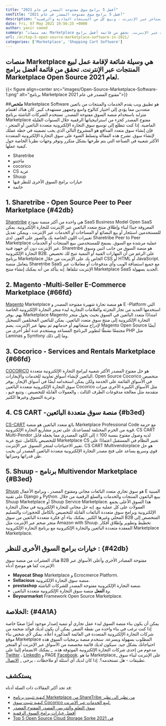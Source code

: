 ```yaml
---
title: "أفضل 5 برامج سوق مفتوحة المصدر في عام 2021" 
seoTitle: "أفضل 5 برامج سوق مفتوحة المصدر في عام 2021" 
description: "أفضل منصات سوق التجارة الإلكترونية متعددة المصادر المستضافة ذاتيا لبناء المتاجر عبر الإنترنت ، وبيع كل من المنتجات المادية والرقمية." 
date: Fri, 07 May 2021 19:56:25 +0000
author: yasir saeed
summary: "تعد منصات Marketplace طريقة شائعة لإقامة عمل لبيع المنتجات عبر الإنترنت. تحقق من قائمة أفضل برامج Marketplace Open Source لعام 2021." 
url: /ar/top-5-open-source-marketplace-software-in-2021/
categories: ['Marketplace', 'Shopping Cart Software']
---
```


## منصات Marketplace هي وسيلة شائعة لإقامة عمل لبيع المنتجات عبر الإنترنت. تحقق من قائمة أفضل برامج Marketplace Open Source لعام 2021.

{{< figure align=center src="images/Open-Source-Marketplace-Software-1.png" alt="برنامج Marketplace مفتوح المصدر في عام 2021">}}


##**ملخص**
Marketplace Software هو تطبيق ويب يقدم الخدمات والمنتجات من بائعين متعددين مما يؤدي إلى اختيار كتالوج واسع وجمهور مستهدف كبير. كان هناك اهتمام متزايد باستخدام منصة السوق مفتوحة المصدر. تستخدم الشركات الناشئة برنامج Marketplace مفتوح المصدر كجزء من استراتيجياتها الرقمية خلال السنوات القليلة الماضية. إذا كنت تتطلع إلى توسيع سوق التجارة الإلكترونية متعددة البائعين أو المتجر ، فإن إنشاء سوق متعدد المدافع هو المشروع التالي الذي يجب تضمينه في خطة عملك لإنشاء سوق.
تشرح هذه المقالة وتسلط الضوء على سوق التجارة الإلكترونية المتعددة الأكثر شعبية في الصناعة التي يتم طرحها بشكل متكرر وتوفر وجهات نظرنا الخاصة حول كيفية عملها.
  * Sharetribe
  * ماجنتو
  * cocorico
  * CS عربة
  * Shuup
  * خيارات برامج السوق الأخرى للنظر فيها
  * خاتمة

## 1. **Sharetribe  **- Open Source**   Peer to Peer Marketplace**   {#42db}
[Sharetribe][1] هي واحدة من أكثر منصة نموذج SaaS Business Model Open SaaS المعروفة جيدًا لبناء وإطلاق منتج متعدد البائعين عبر الإنترنت للتجارة الإلكترونية. يمكن للمستخدمين استئجار أو بيع البضائع أو المساحات أو الخدمات عبر الإنترنت ، ويمكن تعديل تغييرات اللون الخاصة بك والصور على الفور. لدى Sharetribe Peer to Peer Marketplace عملية مرشدة مع السوق. يسمح للمستخدمين ببيع المنتجات أو الخدمات عبر الإنترنت دون أي جهود فنية. Sharetribe هو منصة السوق من جانب اثنين وسوق التجارة الإلكترونية B2B.
على الرغم من أن المهارات الفنية أو التنمية تتيح لك تخصيص برنامج Marketplace الخاص بك على الإنترنت من خلال CSS أو HTML أو JavaScript. يتعامل منصة Sharetribe SaaS مع جميع استضافة الويب وأي مدفوعات أو معاملات عبر الإنترنت تتلقاها. إنه يتأكد من أنه يمكنك إنشاء منتج Marketplace SaaS الجديد بسهولة.

## 2.  **Magento** -Multi-Seller E-Commerce Marketplace   {#66fd}
[Magento][2] Marketplace هو منصة تجارة شهيرة مفتوحة المصدر و E -Platform التي استخدمها العديد من تجار التجزئة والعلامات التجارية لبدء متجر التجارة الإلكترونية الخاصة بهم. يوفر Marketplace Magento امتدادًا متعدد البائعين في السوق بحيث يحول متجر التجارة الإلكترونية إلى منتج سوق متعدد البائعين. يمكن للبائعين المختلفين التسجيل لإدراج منتجاتهم أو خدماتهم ثم بيعها عبر الإنترنت. يضم Magento Open Source أيضًا مجتمعًا نشطًا لتطوير البرنامج المساعد ويستخدم عدة أطر أخرى من PHP مثل Laminas و Symfony وما إلى ذلك.

## 3.  **Cocorico**  - Services and Rentals Marketplace   {#66fd}
[COCORICO][3] هو حل مفتوح المصدر الأكثر شعبية لبرامج التجارة الإلكترونية متعددة البائعين لإنشاء أسواق تعاونية للخدمات والإيجارات. Open Source Cocorico متخصص في الأسواق القائمة على الخدمة ولكن يمكن استخدامه أيضًا في أسواق الإيجار. يوفر سوق التجارة الإلكترونية متعددة البائعين Cocorico مثل الأسواق الكبيرة الأخرى ميزات متقدمة مثل معالجة مدفوعات الطرف الثالث ، والعمولات القابلة للتخصيص ، وتتبع جيو ، وعربة التسوق وغيرها الكثير.

## 4.  **CS CART** -منصة سوق متعددة البائعين   {#b3ed}
[CS-CART][4] بائع متعدد البائعين هو منصة Marketplace Professional Code مع حزمة قوية من الحزم المختلفة لمساعدتك على تعزيز مشاريع التجارة الإلكترونية. CS CART Multi-Pendor لديه وصول مفتوح بنسبة 100 ٪ إلى الكود المصدري مما يجعله قابل للتخصيص بالكامل. تتيح عربة Marketplace CS تغيير النظام في المستقبل اعتمادًا على تغيير الاحتياجات لمتجر التسوق عبر الإنترنت. CS CART Multivendorplace هو حل قوي وسريع يساعد على فتح مصدر التجارة الإلكترونية متعددة البائعين المصدر لن يخيب ظن قدراتها وميزاتها.

## 5.  **Shuup**  - برنامج Multivendor Marketplace   {#B3ed}
[Shuup][5] هو سوق تجاري متعدد البائعات مجاني ومفتوح المصدر ، وبرامج الأعمال E المبنية على تقنية Django و Python. يبيع البائعون المنتجات والخدمات والسلع الرقمية من خلال Shuup Marketplace أو Shuup Service Marketplace. هذا السوق الأعلى يجمع العمولات على كل عملية بيع. إنه حل مجاني للتجارة الإلكترونية في مجال التجارة الإلكترونية وبرامج سوق متعددة البائعات القابلة للتخصيص بالكامل للحجوزات والتسليم المحلي وغيرها الكثير. يمكنك بناء أي فكرة متعددة البائعين من سوق B2B المتخصص إلى متجر ضخم عبر الإنترنت مثل Amazon with Shuup. تخطيط وتطوير وإطلاق أفكار المعقدة متعددة البائعين والتجارة الإلكترونية مع برنامج التجارة الإلكترونية Marketplace Marketplace.

##  **خيارات برامج السوق الأخرى للنظر** :   {#42db}
هناك العشرات من منصة سوق B2B مفتوحة المصادر الأخرى وأعلى الأسواق عبر الإنترنت كما هو موضح أدناه:
  * **Mayocat Shop**  Marketplace و Ecrocmerce Platform.
  * **Sellacious**  منصة سوق التجارة الإلكترونية.
  * **prestashop**  منصة التجارة الإلكترونية مفتوحة المصدر للشركات الناشئة.
  * **رد الفعل**  منصة سوق التجارة الإلكترونية متعددة البائعين.
  * **Beyourmarket**  Framework Open Source Marketplace.

##  **الخلاصة:**    {#4A1A}
يمكن أن يكون بناء منصة السوق لبدء عمل تجاري أو تنمية إصدار موجود أمرًا صعبًا خاصة إذا كنت ترغب في بناء واحدة من نقطة الصفر. يمكن أن يكون لديك فوائد ضخمة من شركات التجارة الإلكترونية المتعددة في القائمة المذكورة أعلاه. يمكن لأي شخص بناء موقع Marketplace المطلوب بسهولة وبسرعة. ستخدم منصة برمجيات السوق هذه احتياجاتك بشكل جيد. سيكون لديك قائمة مخصصة من الأسواق عبر الإنترنت أو المتجر مدعوم من إحدى شركات التجارة الإلكترونية الموثوقة هذه.
_ يمكنك الانضمام إلينا على [Twitter][6] ، [LinkedIn][7] و PAGE [Facebook][8]. ما هو Marketplace_ على الإنترنت لبناء سوق تطبيقات - هل تستخدمه؟. إذا كان لديك أي أسئلة أو ملاحظات ، يرجى _ [الاتصال][9].

## يستكشف
قد تجد أكثر المقالات ذات الصلة أدناه:
  * [كيفية تثبيت برنامج Marketplace من ShareTribe من نظير إلى نظير][10]
  * [كيفية تثبيت سوق Cocorico لبيع الخدمات عبر الإنترنت.][11]
  * [سوق التعلم والتدريس المصدر المفتوح المصدر][12]
  * [أفضل خيارات برامج السوق الرقمية][13]
  * [Top 5 Open Source Cloud Storage Sorke في 2021][14]

  
[1]: https://www.sharetribe.com/
[2]: https://magento.com/
[3]: https://www.cocorico.io/en/
[4]: https://www.cs-cart.com/
[5]: https://www.shuup.com/
[6]: https://twitter.com/containerize_co
[7]: https://www.linkedin.com/company/containerize/
[8]: http://facebook.com/containerize
[9]: mailto:yasir.saeed@aspose.com
[10]: https://products.containerize.com/marketplace/sharetribe/
[11]: https://products.containerize.com/marketplace/cocorico/
[12]: https://products.containerize.com/marketplace/edurge/
[13]: https://products.containerize.com/marketplace/
[14]: https://blog.containerize.com/backup-and-sync-software/top-5-open-source-cloud-storage-software-in-2021/
